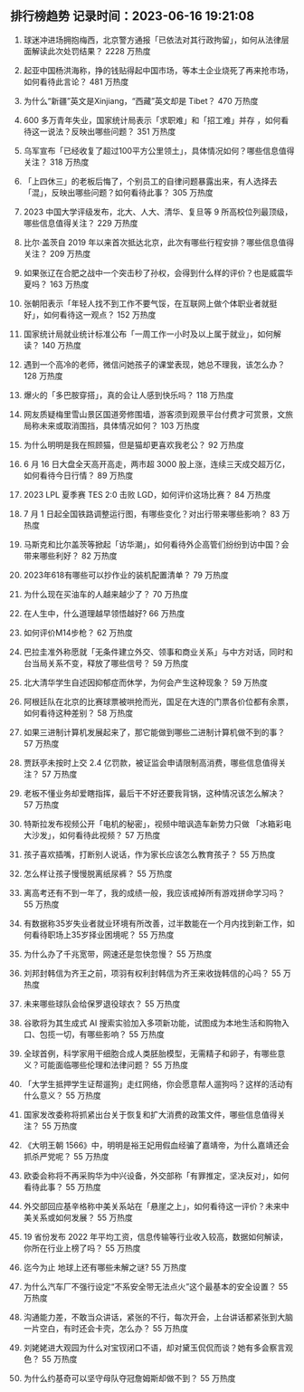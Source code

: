 
## 排行榜趋势 记录时间：2023-06-16 19:21:08
  
  1. 球迷冲进场拥抱梅西，北京警方通报「已依法对其行政拘留」，如何从法律层面解读此次处罚结果？ 2228 万热度
    
  2. 起亚中国杨洪海称，挣的钱贴得起中国市场，等本土企业烧死了再来抢市场，如何看待此言论？ 481 万热度
    
  3. 为什么“新疆”英文是Xinjiang，“西藏”英文却是 Tibet？ 470 万热度
    
  4. 600 多万青年失业，国家统计局表示「求职难」和「招工难」并存 ，如何看待这一说法？反映出哪些问题？ 351 万热度
    
  5. 乌军宣布「已经收复了超过100平方公里领土」，具体情况如何？哪些信息值得关注？ 318 万热度
    
  6. 「上四休三」的老板后悔了，个别员工的自律问题暴露出来，有人选择去「混」，反映出哪些问题？如何看待此事？ 305 万热度
    
  7. 2023 中国大学评级发布，北大、人大、清华、复旦等 9 所高校位列最顶级，哪些信息值得关注？ 229 万热度
    
  8. 比尔·盖茨自 2019 年以来首次抵达北京，此次有哪些行程安排？哪些信息值得关注？ 209 万热度
    
  9. 如果张辽在合肥之战中一个突击秒了孙权，会得到什么样的评价？也是威震华夏吗？ 163 万热度
    
  10. 张朝阳表示「年轻人找不到工作不要气馁，在互联网上做个体职业者就挺好」，如何看待这一观点？ 152 万热度
    
  11. 国家统计局就业统计标准公布「一周工作一小时及以上属于就业」，如何解读？ 140 万热度
    
  12. 遇到一个高冷的老师，微信问她孩子的课堂表现，她总不理我，该怎么办？ 128 万热度
    
  13. 爆火的「多巴胺穿搭」，真的会让人感到快乐吗？ 118 万热度
    
  14. 网友质疑梅里雪山景区国道旁修围墙，游客须到观景平台付费才可赏景，文旅局称未来或取消围挡，具体情况如何？ 103 万热度
    
  15. 为什么明明是我在照顾猫，但是猫却更喜欢我老公？ 92 万热度
    
  16. 6 月 16 日大盘全天高开高走，两市超 3000 股上涨，连续三天成交超万亿，如何看待今日行情？ 89 万热度
    
  17. 2023 LPL 夏季赛 TES 2:0 击败 LGD，如何评价这场比赛？ 84 万热度
    
  18. 7 月 1 日起全国铁路调整运行图，有哪些变化？对出行带来哪些影响？ 83 万热度
    
  19. 马斯克和比尔盖茨等掀起「访华潮」，如何看待外企高管们纷纷到访中国？会带来哪些利好？ 82 万热度
    
  20. 2023年618有哪些可以抄作业的装机配置清单？ 79 万热度
    
  21. 为什么现在买油车的人越来越少了？ 70 万热度
    
  22. 在人生中，什么道理越早领悟越好? 66 万热度
    
  23. 如何评价M14步枪？ 62 万热度
    
  24. 巴拉圭准外称愿就「无条件建立外交、领事和商业关系」与中方对话，同时和台当局关系不变，释放了哪些信号？ 59 万热度
    
  25. 北大清华学生自述因抑郁症而休学，为何会产生这种现象？ 59 万热度
    
  26. 阿根廷队在北京的比赛球票被哄抢而光，国足在大连的门票各价位都有余票，如何看待这种差别？ 58 万热度
    
  27. 如果三进制计算机发展起来了，那它能做到哪些二进制计算机做不到的事？ 57 万热度
    
  28. 贾跃亭未按时上交 2.4 亿罚款，被证监会申请限制高消费，哪些信息值得关注？ 57 万热度
    
  29. 老板不懂业务却爱瞎指挥，最后干不好还要我背锅，这种情况该怎么解决？ 57 万热度
    
  30. 特斯拉发布视频公开「电机的秘密」，视频中暗讽造车新势力只做 「冰箱彩电大沙发」，如何看待此视频？ 57 万热度
    
  31. 孩子喜欢插嘴，打断别人说话，作为家长应该怎么教育孩子？ 55 万热度
    
  32. 怎么样让孩子慢慢脱离纸尿裤？ 55 万热度
    
  33. 离高考还有不到一年了，我的成绩一般，我应该戒掉所有游戏拼命学习吗？ 55 万热度
    
  34. 有数据称35岁失业者就业环境有所改善，过半数能在一个月内找到新工作，如何看待职场上35岁择业困境呢？ 55 万热度
    
  35. 为什么办了千兆宽带，网速还是忽快忽慢？ 55 万热度
    
  36. 刘邦封韩信为齐王之前，项羽有权利封韩信为齐王来收拢韩信的心吗？ 55 万热度
    
  37. 未来哪些球队会给保罗退役球衣？ 55 万热度
    
  38. 谷歌将为其生成式 AI 搜索实验加入多项新功能，试图成为本地生活和购物入口、包揽一切，有哪些影响？ 55 万热度
    
  39. 全球首例，科学家用干细胞合成人类胚胎模型，无需精子和卵子，有哪些意义？可能面临哪些伦理和法律问题？ 55 万热度
    
  40. 「大学生抵押学生证帮遛狗」走红网络，你会愿意帮人遛狗吗？这样的活动有什么意义？ 55 万热度
    
  41. 国家发改委称将抓紧出台关于恢复和扩大消费的政策文件，哪些信息值得关注？ 55 万热度
    
  42. 《大明王朝 1566》中，明明是裕王妃用假血经骗了嘉靖帝，为什么嘉靖还会抓杀严党呢？ 55 万热度
    
  43. 欧委会称将不再采购华为中兴设备，外交部称「有罪推定，坚决反对」，如何看待此事？ 55 万热度
    
  44. 外交部回应基辛格称中美关系站在「悬崖之上」，如何看待这一评价？未来中美关系或如何发展？ 55 万热度
    
  45. 19 省份发布 2022 年平均工资，信息传输等行业收入较高，数据如何解读，你所在行业上榜了吗？ 55 万热度
    
  46. 迄今为止 地球上还有哪些未解之谜? 55 万热度
    
  47. 为什么汽车厂不强行设定“不系安全带无法点火”这个最基本的安全设置？ 55 万热度
    
  48. 沟通能力差，不敢当众讲话，紧张的不行，每次开会，上台讲话都紧张到大脑一片空白，有时还会卡壳，怎么办？ 55 万热度
    
  49. 刘姥姥进大观园为什么对宝钗闭口不语，却对黛玉侃侃而谈？她有多会察言观色？ 55 万热度
    
  50. 为什么约基奇可以坚守母队夺冠詹姆斯却做不到？ 55 万热度
    